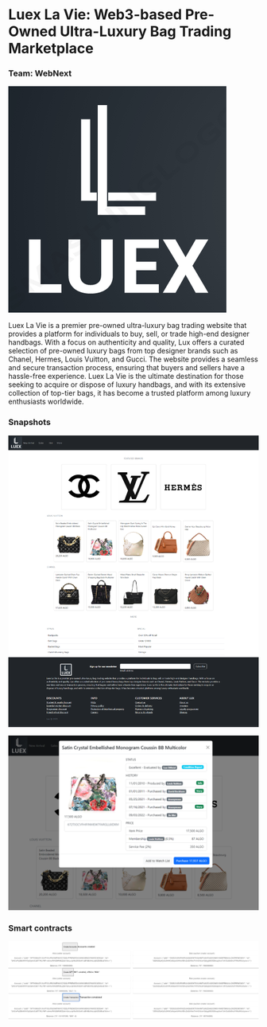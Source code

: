 # Luex La Vie: Web3-based Pre-Owned Ultra-Luxury Bag Trading Marketplace

### Team: WebNext

![](frontend/src/logo.png)

Luex La Vie is a premier pre-owned ultra-luxury bag trading website that provides a platform for individuals to buy, sell, or trade high-end designer handbags. With a focus on authenticity and quality, Lux offers a curated selection of pre-owned luxury bags from top designer brands such as Chanel, Hermes, Louis Vuitton, and Gucci. The website provides a seamless and secure transaction process, ensuring that buyers and sellers have a hassle-free experience. Luex La Vie is the ultimate destination for those seeking to acquire or dispose of luxury handbags, and with its extensive collection of top-tier bags, it has become a trusted platform among luxury enthusiasts worldwide.

### Snapshots

![](main-page.png)

![](item-page.png)

### Smart contracts

![](smart-contracts.png)

